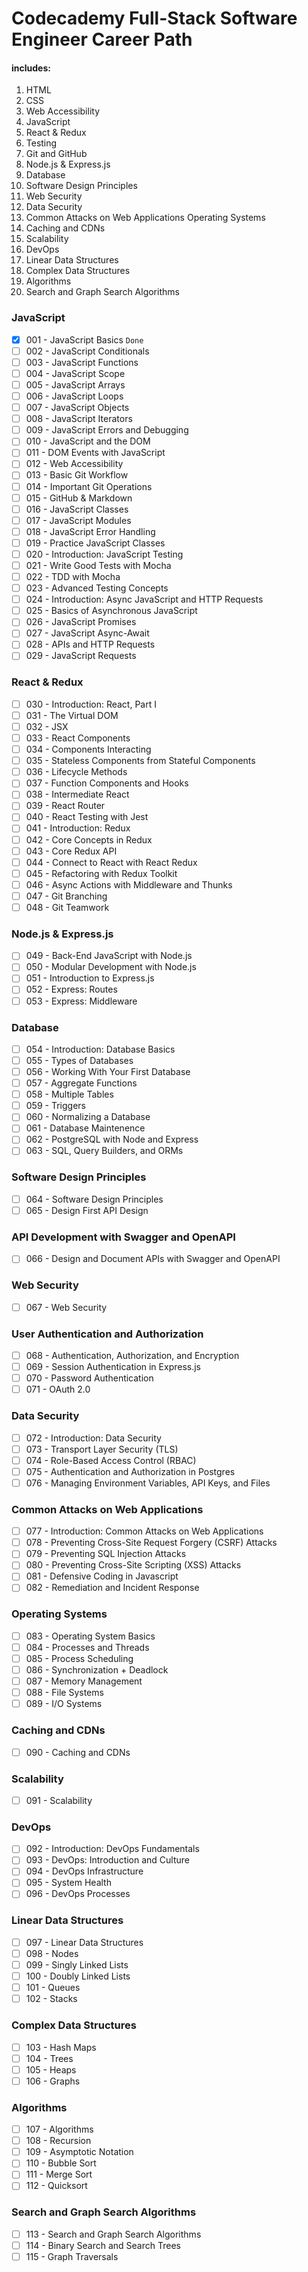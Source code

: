 # Codecademy Full-Stack Software Engineer Career Path

#### includes:

1. HTML
2. CSS
3. Web Accessibility
4. JavaScript
5. React & Redux
6. Testing
7. Git and GitHub
8. Node.js & Express.js
9. Database
10. Software Design Principles
11. Web Security
12. Data Security
13. Common Attacks on Web Applications Operating Systems
14. Caching and CDNs
15. Scalability
16. DevOps
17. Linear Data Structures
18. Complex Data Structures
19. Algorithms
20. Search and Graph Search Algorithms

### JavaScript

- [x] 001 - JavaScript Basics `Done`
- [ ] 002 - JavaScript Conditionals
- [ ] 003 - JavaScript Functions
- [ ] 004 - JavaScript Scope
- [ ] 005 - JavaScript Arrays
- [ ] 006 - JavaScript Loops
- [ ] 007 - JavaScript Objects
- [ ] 008 - JavaScript Iterators
- [ ] 009 - JavaScript Errors and Debugging
- [ ] 010 - JavaScript and the DOM
- [ ] 011 - DOM Events with JavaScript
- [ ] 012 - Web Accessibility
- [ ] 013 - Basic Git Workflow
- [ ] 014 - Important Git Operations
- [ ] 015 - GitHub & Markdown
- [ ] 016 - JavaScript Classes
- [ ] 017 - JavaScript Modules
- [ ] 018 - JavaScript Error Handling
- [ ] 019 - Practice JavaScript Classes
- [ ] 020 - Introduction: JavaScript Testing
- [ ] 021 - Write Good Tests with Mocha
- [ ] 022 - TDD with Mocha
- [ ] 023 - Advanced Testing Concepts
- [ ] 024 - Introduction: Async JavaScript and HTTP Requests
- [ ] 025 - Basics of Asynchronous JavaScript
- [ ] 026 - JavaScript Promises
- [ ] 027 - JavaScript Async-Await
- [ ] 028 - APIs and HTTP Requests
- [ ] 029 - JavaScript Requests

### React & Redux

- [ ] 030 - Introduction: React, Part I
- [ ] 031 - The Virtual DOM
- [ ] 032 - JSX
- [ ] 033 - React Components
- [ ] 034 - Components Interacting
- [ ] 035 - Stateless Components from Stateful Components
- [ ] 036 - Lifecycle Methods
- [ ] 037 - Function Components and Hooks
- [ ] 038 - Intermediate React
- [ ] 039 - React Router
- [ ] 040 - React Testing with Jest
- [ ] 041 - Introduction: Redux
- [ ] 042 - Core Concepts in Redux
- [ ] 043 - Core Redux API
- [ ] 044 - Connect to React with React Redux
- [ ] 045 - Refactoring with Redux Toolkit
- [ ] 046 - Async Actions with Middleware and Thunks
- [ ] 047 - Git Branching
- [ ] 048 - Git Teamwork

### Node.js & Express.js

- [ ] 049 - Back-End JavaScript with Node.js
- [ ] 050 - Modular Development with Node.js
- [ ] 051 - Introduction to Express.js
- [ ] 052 - Express: Routes
- [ ] 053 - Express: Middleware

### Database

- [ ] 054 - Introduction: Database Basics
- [ ] 055 - Types of Databases
- [ ] 056 - Working With Your First Database
- [ ] 057 - Aggregate Functions
- [ ] 058 - Multiple Tables
- [ ] 059 - Triggers
- [ ] 060 - Normalizing a Database
- [ ] 061 - Database Maintenence
- [ ] 062 - PostgreSQL with Node and Express
- [ ] 063 - SQL, Query Builders, and ORMs

### Software Design Principles

- [ ] 064 - Software Design Principles
- [ ] 065 - Design First API Design

### API Development with Swagger and OpenAPI

- [ ] 066 - Design and Document APIs with Swagger and OpenAPI

### Web Security

- [ ] 067 - Web Security

### User Authentication and Authorization

- [ ] 068 - Authentication, Authorization, and Encryption
- [ ] 069 - Session Authentication in Express.js
- [ ] 070 - Password Authentication
- [ ] 071 - OAuth 2.0

### Data Security

- [ ] 072 - Introduction: Data Security
- [ ] 073 - Transport Layer Security (TLS)
- [ ] 074 - Role-Based Access Control (RBAC)
- [ ] 075 - Authentication and Authorization in Postgres
- [ ] 076 - Managing Environment Variables, API Keys, and Files

### Common Attacks on Web Applications

- [ ] 077 - Introduction: Common Attacks on Web Applications
- [ ] 078 - Preventing Cross-Site Request Forgery (CSRF) Attacks
- [ ] 079 - Preventing SQL Injection Attacks
- [ ] 080 - Preventing Cross-Site Scripting (XSS) Attacks
- [ ] 081 - Defensive Coding in Javascript
- [ ] 082 - Remediation and Incident Response

### Operating Systems

- [ ] 083 - Operating System Basics
- [ ] 084 - Processes and Threads
- [ ] 085 - Process Scheduling
- [ ] 086 - Synchronization + Deadlock
- [ ] 087 - Memory Management
- [ ] 088 - File Systems
- [ ] 089 - I/O Systems

### Caching and CDNs

- [ ] 090 - Caching and CDNs

### Scalability

- [ ] 091 - Scalability

### DevOps

- [ ] 092 - Introduction: DevOps Fundamentals
- [ ] 093 - DevOps: Introduction and Culture
- [ ] 094 - DevOps Infrastructure
- [ ] 095 - System Health
- [ ] 096 - DevOps Processes

### Linear Data Structures

- [ ] 097 - Linear Data Structures
- [ ] 098 - Nodes
- [ ] 099 - Singly Linked Lists
- [ ] 100 - Doubly Linked Lists
- [ ] 101 - Queues
- [ ] 102 - Stacks

### Complex Data Structures

- [ ] 103 - Hash Maps
- [ ] 104 - Trees
- [ ] 105 - Heaps
- [ ] 106 - Graphs

### Algorithms

- [ ] 107 - Algorithms
- [ ] 108 - Recursion
- [ ] 109 - Asymptotic Notation
- [ ] 110 - Bubble Sort
- [ ] 111 - Merge Sort
- [ ] 112 - Quicksort

### Search and Graph Search Algorithms

- [ ] 113 - Search and Graph Search Algorithms
- [ ] 114 - Binary Search and Search Trees
- [ ] 115 - Graph Traversals
